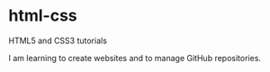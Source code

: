 # html-css
 HTML5 and CSS3 tutorials

I am learning to create websites and to manage GitHub repositories.